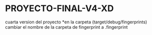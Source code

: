 # PROYECTO-FINAL-V4-XD
cuarta version del proyecto
*en la carpeta (target/debug/fingerprints) cambiar el nombre de la carpeta de fingerprint a .fingerprint

